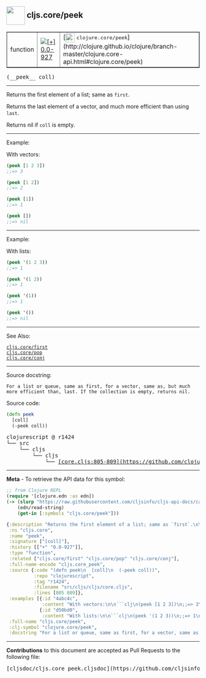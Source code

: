 ## <img width="48px" valign="middle" src="http://i.imgur.com/Hi20huC.png"> cljs.core/peek

 <table border="1">
<tr>

<td>function</td>
<td><a href="https://github.com/cljsinfo/cljs-api-docs/tree/0.0-927"><img valign="middle" alt="[+] 0.0-927" src="https://img.shields.io/badge/+-0.0--927-lightgrey.svg"></a> </td>
<td>
[<img height="24px" valign="middle" src="http://i.imgur.com/1GjPKvB.png"> <samp>clojure.core/peek</samp>](http://clojure.github.io/clojure/branch-master/clojure.core-api.html#clojure.core/peek)
</td>
</tr>
</table>

 <samp>
(__peek__ coll)<br>
</samp>

---

Returns the first element of a list; same as `first`.

Returns the last element of a vector, and much more efficient than using `last`.

Returns nil if `coll` is empty.

---

Example:

With vectors:

```clj
(peek [1 2 3])
;;=> 3

(peek [1 2])
;;=> 2

(peek [1])
;;=> 1

(peek [])
;;=> nil
```

---
Example:

With lists:

```clj
(peek '(1 2 3))
;;=> 1

(peek '(1 2))
;;=> 1

(peek '(1))
;;=> 1

(peek '())
;;=> nil
```

---

See Also:

[`cljs.core/first`](cljs.core_first.md)<br>
[`cljs.core/pop`](cljs.core_pop.md)<br>
[`cljs.core/conj`](cljs.core_conj.md)<br>

---

Source docstring:

```
For a list or queue, same as first, for a vector, same as, but much
more efficient than, last. If the collection is empty, returns nil.
```

Source code:

```clj
(defn peek
  [coll]
  (-peek coll))
```

 <pre>
clojurescript @ r1424
└── src
    └── cljs
        └── cljs
            └── <ins>[core.cljs:805-809](https://github.com/clojure/clojurescript/blob/r1424/src/cljs/cljs/core.cljs#L805-L809)</ins>
</pre>


---

__Meta__ - To retrieve the API data for this symbol:

```clj
;; from Clojure REPL
(require '[clojure.edn :as edn])
(-> (slurp "https://raw.githubusercontent.com/cljsinfo/cljs-api-docs/catalog/cljs-api.edn")
    (edn/read-string)
    (get-in [:symbols "cljs.core/peek"]))
```

```clj
{:description "Returns the first element of a list; same as `first`.\n\nReturns the last element of a vector, and much more efficient than using `last`.\n\nReturns nil if `coll` is empty.",
 :ns "cljs.core",
 :name "peek",
 :signature ["[coll]"],
 :history [["+" "0.0-927"]],
 :type "function",
 :related ["cljs.core/first" "cljs.core/pop" "cljs.core/conj"],
 :full-name-encode "cljs.core_peek",
 :source {:code "(defn peek\n  [coll]\n  (-peek coll))",
          :repo "clojurescript",
          :tag "r1424",
          :filename "src/cljs/cljs/core.cljs",
          :lines [805 809]},
 :examples [{:id "4abc4c",
             :content "With vectors:\n\n```clj\n(peek [1 2 3])\n;;=> 3\n\n(peek [1 2])\n;;=> 2\n\n(peek [1])\n;;=> 1\n\n(peek [])\n;;=> nil\n```"}
            {:id "d50bd0",
             :content "With lists:\n\n```clj\n(peek '(1 2 3))\n;;=> 1\n\n(peek '(1 2))\n;;=> 1\n\n(peek '(1))\n;;=> 1\n\n(peek '())\n;;=> nil\n```"}],
 :full-name "cljs.core/peek",
 :clj-symbol "clojure.core/peek",
 :docstring "For a list or queue, same as first, for a vector, same as, but much\nmore efficient than, last. If the collection is empty, returns nil."}

```

---

__Contributions__ to this document are accepted as Pull Requests to the following file:

 <pre>
[cljsdoc/cljs.core_peek.cljsdoc](https://github.com/cljsinfo/cljs-api-docs/blob/master/cljsdoc/cljs.core_peek.cljsdoc)
</pre>

